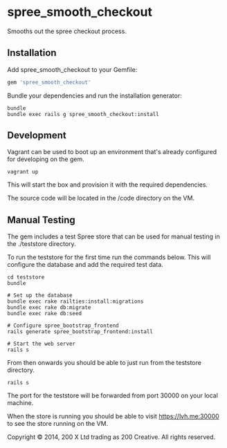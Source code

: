 spree_smooth_checkout
=====================

Smooths out the spree checkout process.

Installation
------------

Add spree_smooth_checkout to your Gemfile:

```ruby
gem 'spree_smooth_checkout'
```

Bundle your dependencies and run the installation generator:

```shell
bundle
bundle exec rails g spree_smooth_checkout:install
```

Development
-----------

Vagrant can be used to boot up an environment that's already configured for developing on the gem.

```shell
vagrant up
```

This will start the box and provision it with the required dependencies.

The source code will be located in the /code directory on the VM.

Manual Testing
--------------

The gem includes a test Spree store that can be used for manual testing in the ./teststore directory.

To run the teststore for the first time run the commands below. This will configure the database and add the required test data.

```shell
cd teststore
bundle

# Set up the database
bundle exec rake railties:install:migrations
bundle exec rake db:migrate
bundle exec rake db:seed

# Configure spree_bootstrap_frontend
rails generate spree_bootstrap_frontend:install

# Start the web server
rails s
```

From then onwards you should be able to just run from the teststore directory.

```shell
rails s
```

The port for the teststore will be forwarded from port 30000 on your local machine.

When the store is running you should be able to visit https://lvh.me:30000 to see the store running on the VM.

Copyright © 2014, 200 X Ltd trading as 200 Creative. All rights reserved.
